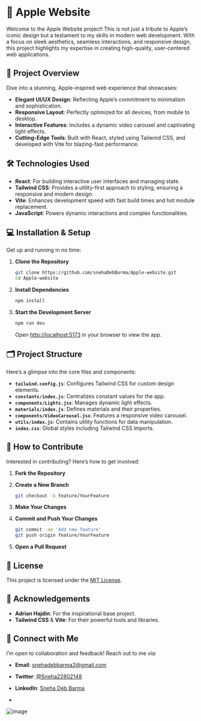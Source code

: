 # 🍏 Apple Website

Welcome to the Apple Website project! This is not just a tribute to Apple’s iconic design but a testament to my skills in modern web development. With a focus on sleek aesthetics, seamless interactions, and responsive design, this project highlights my expertise in creating high-quality, user-centered web applications.

## 🚀 Project Overview

Dive into a stunning, Apple-inspired web experience that showcases:

- **Elegant UI/UX Design**: Reflecting Apple’s commitment to minimalism and sophistication.
- **Responsive Layout**: Perfectly optimized for all devices, from mobile to desktop.
- **Interactive Features**: Includes a dynamic video carousel and captivating light effects.
- **Cutting-Edge Tools**: Built with React, styled using Tailwind CSS, and developed with Vite for blazing-fast performance.

## 🛠️ Technologies Used

- **React**: For building interactive user interfaces and managing state.
- **Tailwind CSS**: Provides a utility-first approach to styling, ensuring a responsive and modern design.
- **Vite**: Enhances development speed with fast build times and hot module replacement.
- **JavaScript**: Powers dynamic interactions and complex functionalities.

## 💻 Installation & Setup

Get up and running in no time:

1. **Clone the Repository**

   ```bash
   git clone https://github.com/snehaDebBarma/Apple-website.git
   cd Apple-website
   ```

2. **Install Dependencies**

   ```bash
   npm install
   ```

3. **Start the Development Server**

   ```bash
   npm run dev
   ```

   Open [http://localhost:5173](http://localhost:5173) in your browser to view the app.

## 🗂️ Project Structure

Here’s a glimpse into the core files and components:

- **`tailwind.config.js`**: Configures Tailwind CSS for custom design elements.
- **`constants/index.js`**: Centralizes constant values for the app.
- **`components/Lights.jsx`**: Manages dynamic light effects.
- **`materials/index.js`**: Defines materials and their properties.
- **`components/VideoCarousel.jsx`**: Features a responsive video carousel.
- **`utils/index.js`**: Contains utility functions for data manipulation.
- **`index.css`**: Global styles including Tailwind CSS imports.

## 🔄 How to Contribute

Interested in contributing? Here’s how to get involved:

1. **Fork the Repository**
2. **Create a New Branch**

   ```bash
   git checkout -b feature/YourFeature
   ```

3. **Make Your Changes**
4. **Commit and Push Your Changes**

   ```bash
   git commit -am 'Add new feature'
   git push origin feature/YourFeature
   ```

5. **Open a Pull Request**

## 📜 License

This project is licensed under the [MIT License](LICENSE).

## 🎉 Acknowledgements

- **Adrian Hajdin**: For the inspirational base project.
- **Tailwind CSS** & **Vite**: For their powerful tools and libraries.

## 🌟 Connect with Me

I’m open to collaboration and feedback! Reach out to me via:

- **Email**: [snehadebbarma2@gmail.com](mailto:snehadebbarma2@gmail.com)
- **Twitter**: [@Sneha22802148](https://twitter.com/Sneha22802148)
- **LinkedIn**: [Sneha Deb Barma](https://linkedin.com/in/sneha-deb-barma)

- 
![image](https://github.com/user-attachments/assets/3d7ce612-1f16-4259-a672-baa01a38a98d)


